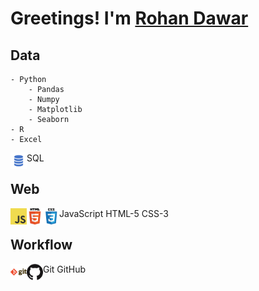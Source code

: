 # Greetings! I'm [Rohan Dawar][website]

## Data
	- Python
	    - Pandas
	    - Numpy
	    - Matplotlib
	    - Seaborn
	- R
	- Excel
	
<img src="https://raw.githubusercontent.com/github/explore/80688e429a7d4ef2fca1e82350fe8e3517d3494d/topics/sql/sql.png" alt="SQL" width = "26px" style="float: left;" /> SQL

## Web
<img src="https://raw.githubusercontent.com/github/explore/80688e429a7d4ef2fca1e82350fe8e3517d3494d/topics/javascript/javascript.png" alt="JavaScript" width = "26px" style="float: left;" /> JavaScript
<img src="https://raw.githubusercontent.com/github/explore/80688e429a7d4ef2fca1e82350fe8e3517d3494d/topics/html/html.png" alt="HTML5" width = "26px" style="float: left;" /> HTML-5
<img src="https://raw.githubusercontent.com/github/explore/80688e429a7d4ef2fca1e82350fe8e3517d3494d/topics/css/css.png" alt="CSS3" width = "26px" style="float: left;" /> CSS-3

## Workflow
<img src="https://raw.githubusercontent.com/github/explore/80688e429a7d4ef2fca1e82350fe8e3517d3494d/topics/git/git.png" alt="CSS3" width = "26px" style="float: left;" /> Git
<img src="https://raw.githubusercontent.com/github/explore/78df643247d429f6cc873026c0622819ad797942/topics/github/github.png" alt="CSS3" width = "26px" style="float: left;" /> GitHub

[website]: https://www.rohandawar.com/
